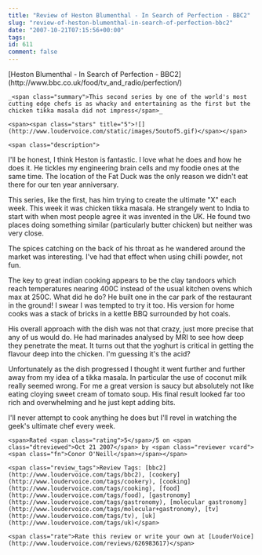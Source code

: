 ```yaml
---
title: "Review of Heston Blumenthal - In Search of Perfection - BBC2"
slug: "review-of-heston-blumenthal-in-search-of-perfection-bbc2"
date: "2007-10-21T07:15:56+00:00"
tags:
id: 611
comment: false
---
```


<div lang="en" class="hreview">
    <span><span class="item "><span class="fn">[Heston Blumenthal - In Search of Perfection - BBC2](http://www.bbc.co.uk/food/tv_and_radio/perfection/)</span>    </span></span>

    _<span class="summary">This second series by one of the world's most cutting edge chefs is as whacky and entertaining as the first but the chicken tikka masala did not impress</span>_

    <span><span class="stars" title="5">![](http://www.loudervoice.com/static/images/5outof5.gif)</span></span>

    <span class="description">

I'll be honest, I think Heston is fantastic. I love what he does and how he does it. He tickles my engineering brain cells and my foodie ones at the same time. The location of the Fat Duck was the only reason we didn't eat there for our ten year anniversary.

This series, like the first, has him trying to create the ultimate "X" each week. This week it was chicken tikka masala. He strangely went to India to start with when most people agree it was invented in the UK. He found two places doing something similar (particularly butter chicken) but neither was very close.

The spices catching on the back of his throat as he wandered around the market was interesting. I've had that effect when using chilli powder, not fun. 

The key to great indian cooking appears to be the clay tandoors which reach temperatures nearing 400C instead of the usual kitchen ovens which max at 250C. What did he do? He built one in the car park of the restaurant in the ground! I swear I was tempted to try it too. His version for home cooks was a stack of bricks in a kettle BBQ surrounded by hot coals.    

His overall approach with the dish was not that crazy, just more precise that any of us would do. He had marinades analysed by MRI to see how deep they penetrate the meat. It turns out that the yoghurt is critical in getting the flavour deep into the chicken. I'm guessing it's the acid?

Unfortunately as the dish progressed I thought it went further and further away from my idea of a tikka masala. In particular the use of coconut milk really seemed wrong. For me a great version is saucy but absolutely not like eating cloying sweet cream of tomato soup. His final result looked far too rich and overwhelming and he just kept adding bits. 

I'll never attempt to cook anything he does but I'll revel in watching the geek's ultimate chef every week. 
</span>

    <span>Rated <span class="rating">5</span>/5 on <span class="dtreviewed">Oct 21 2007</span> by <span class="reviewer vcard"><span class="fn">Conor O'Neill</span></span></span>

    <span class="review_tags">Review Tags: [bbc2](http://www.loudervoice.com/tags/bbc2), [cookery](http://www.loudervoice.com/tags/cookery), [cooking](http://www.loudervoice.com/tags/cooking), [food](http://www.loudervoice.com/tags/food), [gastronomy](http://www.loudervoice.com/tags/gastronomy), [molecular gastronomy](http://www.loudervoice.com/tags/molecular+gastronomy), [tv](http://www.loudervoice.com/tags/tv), [uk](http://www.loudervoice.com/tags/uk)</span>

    <span class="rate">Rate this review or write your own at [LouderVoice](http://www.loudervoice.com/reviews/626983617)</span>
</div>
